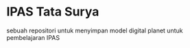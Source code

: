 
# IPAS Tata Surya

sebuah repositori untuk menyimpan model digital planet untuk pembelajaran IPAS


